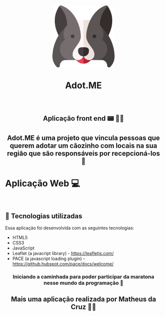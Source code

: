 <h1 align="center">
<br>
  <img src="/public/images/logo.svg" alt="Logo da Adot.ME" width="200">
<br>
<br> 
  Adot.ME
</h1>

<br>

# <p> <h2  align="center"> Aplicação front end 📟 👨‍💻 </h2> </p>

## <p> <h2 align="center">Adot.ME é uma projeto que vincula pessoas que querem adotar um cãozinho com locais na sua região que são responsáveis por recepcioná-los 🐶</h2> </p>

# Aplicação Web 💻 

<p align="center">
  <img src="" width="1000px"/>
</p>

## 🚀 Tecnologias utilizadas

Essa aplicação foi desenvolvida com as seguintes tecnologias:

- HTML5
- CSS3
- JavaScript
- Leaflet (a javacript library) - https://leafletjs.com/
- PACE (a javascript loading plugin) - https://github.hubspot.com/pace/docs/welcome/

 ### <p align="center">Iniciando a caminhada para poder participar da maratona nesse mundo da programação 🏃‍</p>

 ### <p> <h2 align="center"> Mais uma aplicação realizada por Matheus da Cruz 👨‍💻 </h2> </p>
